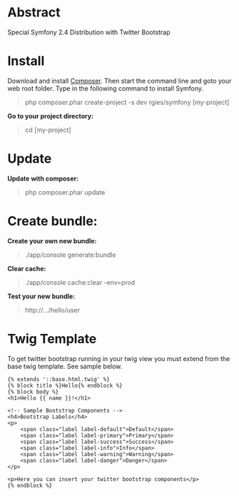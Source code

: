 Abstract
===========

Special Symfony 2.4 Distribution with Twitter Bootstrap

Install
========

Download and install [Composer](http://getcomposer.org).
Then start the command line and goto your web root folder. Type in the following command to install Symfony.

> php composer.phar create-project -s dev rgies/symfony [my-project]

**Go to your project directory:**

> cd [my-project]

Update
========

**Update with composer:**

> php composer.phar update


Create bundle:
==========================

**Create your own new bundle:**

> ./app/console generate:bundle

**Clear cache:**

> ./app/console cache:clear -env=prod

**Test your new bundle:**

> http://.../hello/user


Twig Template
================

To get twitter bootstrap running in your twig view you must extend from the base twig template. See sample below.

    {% extends '::base.html.twig' %}
    {% block title %}Hello{% endblock %}
    {% block body %}
    <h1>Hello {{ name }}!</h1>

    <!-- Sample Bootstrap Components -->
    <h4>Bootstrap Labels</h4>
    <p>
        <span class="label label-default">Default</span>
        <span class="label label-primary">Primary</span>
        <span class="label label-success">Success</span>
        <span class="label label-info">Info</span>
        <span class="label label-warning">Warning</span>
        <span class="label label-danger">Danger</span>
    </p>

    <p>Here you can insert your twitter bootstrap components</p>
    {% endblock %}
